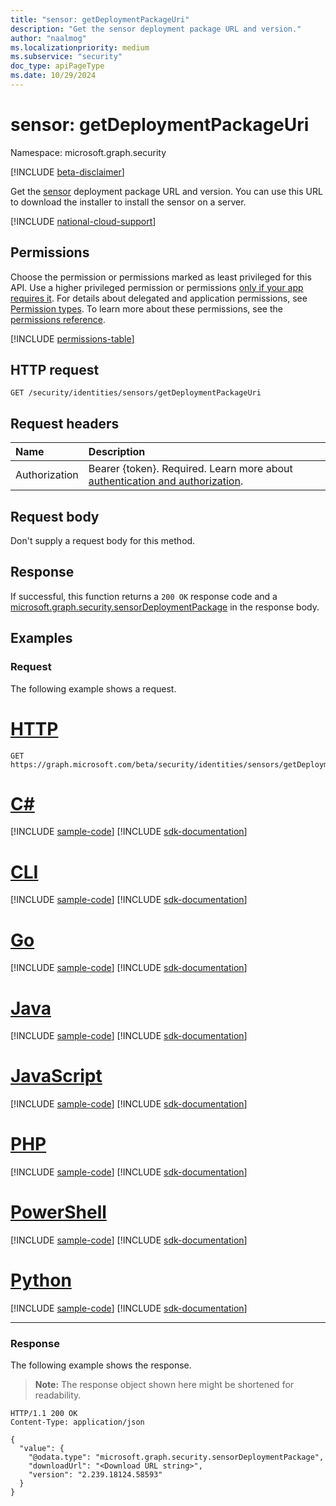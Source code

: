```yaml
---
title: "sensor: getDeploymentPackageUri"
description: "Get the sensor deployment package URL and version."
author: "naalmog"
ms.localizationpriority: medium
ms.subservice: "security"
doc_type: apiPageType
ms.date: 10/29/2024
---
```


# sensor: getDeploymentPackageUri

Namespace: microsoft.graph.security

[!INCLUDE [beta-disclaimer](../../includes/beta-disclaimer.md)]

Get the [sensor](../resources/security-sensor.md) deployment package URL and version. You can use this URL to download the installer to install the sensor on a server.

[!INCLUDE [national-cloud-support](../../includes/global-us.md)]

## Permissions

Choose the permission or permissions marked as least privileged for this API. Use a higher privileged permission or permissions [only if your app requires it](/graph/permissions-overview#best-practices-for-using-microsoft-graph-permissions). For details about delegated and application permissions, see [Permission types](/graph/permissions-overview#permission-types). To learn more about these permissions, see the [permissions reference](/graph/permissions-reference).

<!-- { "blockType": "permissions", "name": "security_sensor_getdeploymentpackageuri" } -->
[!INCLUDE [permissions-table](../includes/permissions/security-sensor-getdeploymentpackageuri-permissions.md)]

## HTTP request

<!-- {
  "blockType": "ignored"
}
-->
``` http
GET /security/identities/sensors/getDeploymentPackageUri
```

## Request headers

|Name|Description|
|:---|:---|
|Authorization|Bearer {token}. Required. Learn more about [authentication and authorization](/graph/auth/auth-concepts).|
## Request body

Don't supply a request body for this method.

## Response

If successful, this function returns a `200 OK` response code and a [microsoft.graph.security.sensorDeploymentPackage](../resources/security-sensordeploymentpackage.md) in the response body.

## Examples

### Request

The following example shows a request.
# [HTTP](#tab/http)
<!-- {
  "blockType": "request",
  "name": "sensorthis.getdeploymentpackageuri"
}
-->
``` http
GET https://graph.microsoft.com/beta/security/identities/sensors/getDeploymentPackageUri
```

# [C#](#tab/csharp)
[!INCLUDE [sample-code](../includes/snippets/csharp/sensorthisgetdeploymentpackageuri-csharp-snippets.md)]
[!INCLUDE [sdk-documentation](../includes/snippets/snippets-sdk-documentation-link.md)]

# [CLI](#tab/cli)
[!INCLUDE [sample-code](../includes/snippets/cli/sensorthisgetdeploymentpackageuri-cli-snippets.md)]
[!INCLUDE [sdk-documentation](../includes/snippets/snippets-sdk-documentation-link.md)]

# [Go](#tab/go)
[!INCLUDE [sample-code](../includes/snippets/go/sensorthisgetdeploymentpackageuri-go-snippets.md)]
[!INCLUDE [sdk-documentation](../includes/snippets/snippets-sdk-documentation-link.md)]

# [Java](#tab/java)
[!INCLUDE [sample-code](../includes/snippets/java/sensorthisgetdeploymentpackageuri-java-snippets.md)]
[!INCLUDE [sdk-documentation](../includes/snippets/snippets-sdk-documentation-link.md)]

# [JavaScript](#tab/javascript)
[!INCLUDE [sample-code](../includes/snippets/javascript/sensorthisgetdeploymentpackageuri-javascript-snippets.md)]
[!INCLUDE [sdk-documentation](../includes/snippets/snippets-sdk-documentation-link.md)]

# [PHP](#tab/php)
[!INCLUDE [sample-code](../includes/snippets/php/sensorthisgetdeploymentpackageuri-php-snippets.md)]
[!INCLUDE [sdk-documentation](../includes/snippets/snippets-sdk-documentation-link.md)]

# [PowerShell](#tab/powershell)
[!INCLUDE [sample-code](../includes/snippets/powershell/sensorthisgetdeploymentpackageuri-powershell-snippets.md)]
[!INCLUDE [sdk-documentation](../includes/snippets/snippets-sdk-documentation-link.md)]

# [Python](#tab/python)
[!INCLUDE [sample-code](../includes/snippets/python/sensorthisgetdeploymentpackageuri-python-snippets.md)]
[!INCLUDE [sdk-documentation](../includes/snippets/snippets-sdk-documentation-link.md)]

---

### Response

The following example shows the response.
>**Note:** The response object shown here might be shortened for readability.
<!-- {
  "blockType": "response",
  "truncated": true,
  "@odata.type": "microsoft.graph.security.sensorDeploymentPackage"
}
-->
``` http
HTTP/1.1 200 OK
Content-Type: application/json

{
  "value": {
    "@odata.type": "microsoft.graph.security.sensorDeploymentPackage",
    "downloadUrl": "<Download URL string>",
    "version": "2.239.18124.58593"
  }
}
```
